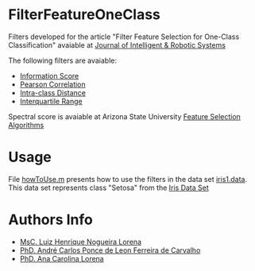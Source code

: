 # FilterFeatureOneClass

Filters developed for the article "Filter Feature Selection for One-Class Classification" avaiable at [Journal of Intelligent & Robotic Systems](http://link.springer.com/article/10.1007%2Fs10846-014-0101-2)

The following filters are avaiable:

- [Information Score](InformationScore.m)
- [Pearson Correlation](PearsonCorrelation.m)
- [Intra-class Distance](IntraClassDistance.m)
- [Interquartile Range](InterquartileRange.m)

Spectral score is avaiable at Arizona State University [Feature Selection Algorithms](http://featureselection.asu.edu/software.php)

# Usage

File [howToUse.m](howToUse.m) presents how to use the filters in the data set [iris1.data](iris1.data). This data set represents class "Setosa" from the [Iris Data Set](https://archive.ics.uci.edu/ml/datasets/Iris)

# Authors Info
- [MsC. Luiz Henrique Nogueira Lorena](http://lattes.cnpq.br/3719447000531011)
- [PhD. André Carlos Ponce de Leon Ferreira de Carvalho](http://www.icmc.usp.br/~andre/)
- [PhD. Ana Carolina Lorena](http://lattes.cnpq.br/3451628262694747)
